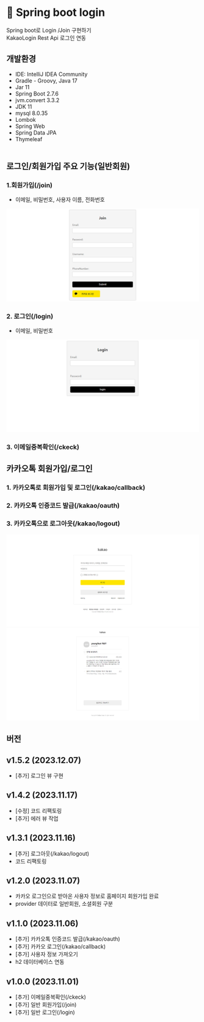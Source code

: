 # 🌱 Spring boot login
Spring boot로 Login /Join 구현하기<br>
KakaoLogin Rest Api 로그인 연동


## 개발환경
- IDE: IntelliJ IDEA Community
- Gradle - Groovy, Java 17
- Jar 11
- Spring Boot 2.7.6
- jvm.convert 3.3.2
- JDK 11
- mysql 8.0.35
- Lombok
- Spring Web
- Spring Data JPA
- Thymeleaf
<br><br>

## 로그인/회원가입 주요 기능(일반회원)

### 1.회원가입(/join)
  - 이메일, 비밀번호, 사용자 이름, 전화번호

<img src="./Image/join.jpg" alt="회원가입">

### 2. 로그인(/login)
  - 이메일, 비밀번호

<img src="./Image/login.jpg" alt="로그인">

### 3. 이메일중복확인(/ckeck)


## 카카오톡 회원가입/로그인

### 1. 카카오톡로 회원가입 및 로그인(/kakao/callback)

### 2. 카카오톡 인증코드 발급(/kakao/oauth)

### 3. 카카오톡으로 로그아웃(/kakao/logout)

<img src="./Image/kakao1.png" alt="카카오">

<img src="./Image/kakao2.png" alt="카카오">


## 버전

## v1.5.2 (2023.12.07)
- [추가] 로그인 뷰 구현

## v1.4.2 (2023.11.17)
- [수정] 코드 리팩토링
- [추가] 에러 뷰 작업

## v1.3.1 (2023.11.16)
- [추가] 로그아웃(/kakao/logout)
- 코드 리팩토링

## v1.2.0 (2023.11.07)
- 카카오 로그인으로 받아온 사용자 정보로 홈페이지 회원가입 완료
- provider 데이터로 일반회원, 소셜회원 구분

## v1.1.0 (2023.11.06)
- [추가] 카카오톡 인증코드 발급(/kakao/oauth)
- [추가] 카카오 로그인(/kakao/callback)
- [추가] 사용자 정보 가져오기
- h2 데이터베이스 연동

## v1.0.0 (2023.11.01)
- [추가] 이메일중복확인(/ckeck)
- [추가] 일반 회원가입(/join)
- [추가] 일반 로그인(/login)
